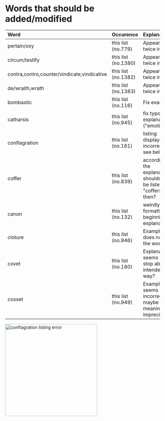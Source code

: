 # Words that should be added/modified

| Word                                        | Occurence                     | Explanation                                                             |
| :-----------------------                    | :---------------------------- | :----------------------                                                 |
| pertain/oxy                                 | this list (no.779)            | Appeared twice in file                                                  |
| circum/testify                              | this list (no.1380)           | Appeared twice in file                                                  |
| contra,contro,counter/vindicate,vindicative | this list (no.1382)           | Appeared twice in file                                                  |
| de/wraith,wrath                             | this list (no.1383)           | Appeared twice in file                                                  |
| bombastic                                   | this list (no.116)            | Fix example                                                             |
| catharsis                                   | this list (no.945)            | fix typo in explanation ("emotiional")                                  |
| conflagration                               | this list (no.161)            | listing displayed incorrectly, see below                                |
| coffer                                      | this list (no.839)            | according to the explanation, shouldn't it be listed as "coffers" then? |
| canon                                       | this list (no.132)            | weirdly formatted beginning of explanation                              |
| cloture                                     | this list (no.946)            | Example does not fit the word                                           |
| covet                                       | this list (no.180)            | Explanation seems to stop abruptly, intended that way?                  |
| cosset                                      | this list (no.949)            | Example seems like an incorrect use, maybe meaning imprecise?           |

<img src="/../assets/conflagration.png" alt="conflagration listing error" width="300">

